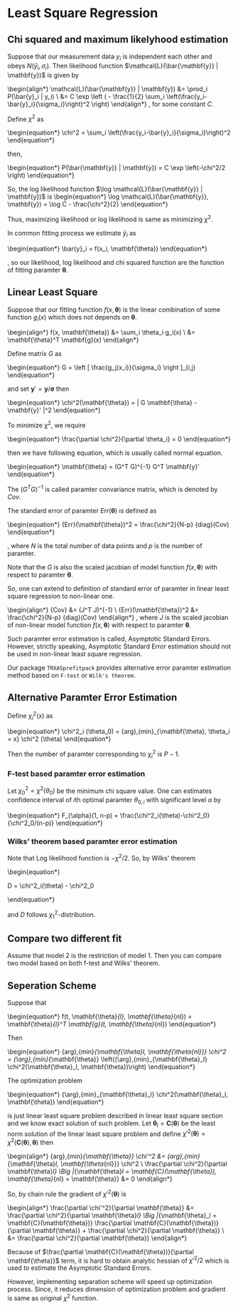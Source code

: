 # Least Square Regression

## Chi squared and maximum likelyhood estimation

Suppose that our measurement data $y_i$ is independent each other and obeys $N(\bar{y}_i, \sigma_i)$.
Then likelihood function $\mathcal{L}(\bar{\mathbf{y}} | \mathbf{y})$ is given by

\begin{align*}
\mathcal{L}(\bar{\mathbf{y}} | \mathbf{y}) &= \prod_i P(\bar{y}_i | y_i) \\
&= C \exp \left ( - \frac{1}{2} \sum_i \left(\frac{y_i-\bar{y}_i}{\sigma_i}\right)^2 \right)
\end{align*}
, for some constant $C$.

Define $\chi^2$ as

\begin{equation*}
\chi^2 = \sum_i \left(\frac{y_i-\bar{y}_i}{\sigma_i}\right)^2
\end{equation*}

then, 

\begin{equation*}
P(\bar{\mathbf{y}} | \mathbf{y}) = C \exp \left(-\chi^2/2 \right)
\end{equation*}

So, the log likelihood function $\log \mathcal{L}(\bar{\mathbf{y}} | \mathbf{y})$ is
\begin{equation*}
\log \mathcal{L}(\bar{\mathbf{y}}, \mathbf{y}) = \log C - \frac{\chi^2}{2}
\end{equation*}

Thus, maximizing likelihood or log likelihood is same as minimizing $\chi^2$.

In common fitting process we estimate $\bar{y}_i$ as 

\begin{equation*}
\bar{y}_i = f(x_i, \mathbf{\theta})
\end{equation*}

, so our likelihood, log likelihood and chi squared function are the function of fitting paramter $\mathbf{\theta}$.

## Linear Least Square

Suppose that our fitting function $f(x, \mathbf{\theta})$ is the linear combination of some function $g_i(x)$ which does not depends on $\mathbf{\theta}$.

\begin{align*}
f(x, \mathbf{\theta}) &= \sum_i \theta_i g_i(x) \\
&= \mathbf{\theta}^T \mathbf{g}(x)
\end{align*}

Define matrix $G$ as

\begin{equation*}
G = \left [ \frac{g_j(x_i)}{\sigma_i} \right ]_{i,j}
\end{equation*}

and set $\mathbf{y}' = \mathbf{y}/\mathbf{\sigma}$ then

\begin{equation*}
\chi^2(\mathbf{\theta}) = \| G \mathbf{\theta} - \mathbf{y}' \|^2
\end{equation*}

To minimize $\chi^2$, we require

\begin{equation*}
\frac{\partial \chi^2}{\partial \theta_i} = 0
\end{equation*}

then we have following equation, which is usually called normal equation.

\begin{equation*}
\mathbf{\theta} = (G^T G)^{-1} G^T \mathbf{y}'
\end{equation*}

The $(G^T G)^{-1}$ is called paramter convariance matrix, which is denoted by ${Cov}$.

The standard error of paramter ${Err}(\mathbf{\theta})$ is defined as

\begin{equation*}
{Err}(\mathbf{\theta})^2 = \frac{\chi^2}{N-p} {diag}(Cov)
\end{equation*}

, where $N$ is the total number of data points and $p$ is the number of paramter.

Note that the $G$ is also the scaled jacobian of model function $f(x, \mathbf{\theta})$ with respect to paramter $\mathbf{\theta}$.

So, one can extend to definition of standard error of paramter in linear least square regression to non-linear one.

\begin{align*}
{Cov} &= (J^T J)^{-1} \\
{Err}(\mathbf{\theta})^2 &= \frac{\chi^2}{N-p} {diag}(Cov)
\end{align*}
, where $J$ is the scaled jacobian of non-linear model function $f(x, \mathbf{\theta})$ with respect to paramter $\mathbf{\theta}$.

Such paramter error estimation is called, Asymptotic Standard Errors.
However, strictly speaking, Asymptotic Standard Error estimation should not be used in non-linear least square regression.

Our package `TRXASprefitpack` provides alternative error paramter estimation method based on `F-test` or `Wilk's theorem`.

## Alternative Paramter Error Estimation

Define $\chi^2_i(x)$ as

\begin{equation*}
\chi^2_i (\theta_0) = {arg}\,{min}_{\mathbf{\theta}, \theta_i = x} \chi^2 (\theta)
\end{equation*}

Then the number of paramter corresponding to $\chi^2_i$ is $P-1$.

### F-test based paramter error estimation

Let $\chi^2_0 = \chi^2(\theta_0)$ be the minimum chi square value.
One can estimates confidence interval of $i$th optimal paramter $\theta_{0, i}$ with significant level $\alpha$ by

\begin{equation*}
F_{\alpha}(1, n-p) = \frac{\chi^2_i(\theta)-\chi^2_0}{\chi^2_0/(n-p)}
\end{equation*}

### Wilks' theorem based paramter error estimation

Note that Log likelihood function is $-\chi^2/2$.
So, by Wilks' theorem

\begin{equation*}

D = \chi^2_i(\theta) - \chi^2_0

\end{equation*}

and $D$ follows $\chi^2_1$-distribution.

## Compare two different fit

Assume that model 2 is the restriction of model 1. Then you can compare two model based on both f-test and Wilks' theorem.

## Seperation Scheme

Suppose that

\begin{equation*}
f(t, \mathbf{\theta}_{l}, \mathbf{\theta}_{nl}) = \mathbf{\theta}_{l}^T \mathbf{g}(t, \mathbf{\theta}_{nl})
\end{equation*}

Then

\begin{equation*}
 {arg}\,{min}_{\mathbf{\theta}_l, \mathbf{\theta_{nl}}} \chi^2 = 
 {\arg}\,{min}_{\mathbf{\theta}} \left({\arg}\,{min}_{\mathbf{\theta}_l} \chi^2(\mathbf{\theta}_l, \mathbf{\theta})\right)
\end{equation*}

The optimization problem

\begin{equation*}
{\arg}\,{min}_{\mathbf{\theta}_l} \chi^2(\mathbf{\theta}_l, \mathbf{\theta})
\end{equation*}

is just linear least square problem described in linear least square section and we know exact solution of such problem.
Let $\mathbf{\theta}_{l} = \mathbf{C}(\mathbf{\theta})$ be the least norm solution of the linear least square problem and define
$\chi'^2(\mathbf{\theta}) = \chi^2(\mathbf{C}(\mathbf{\theta}), \mathbf{\theta})$ then

\begin{align*}
{arg}\,{min}_{\mathbf{\theta}} \chi'^2 &= {arg}\,{min}_{\mathbf{\theta}_l, \mathbf{\theta_{nl}}} \chi^2 \\
\frac{\partial \chi^2}{\partial \mathbf{\theta}_l} \Big |_{\mathbf{\theta}_l = \mathbf{C}(\mathbf{\theta}), \mathbf{\theta}_{nl} = \mathbf{\theta}} &= 0
\end{align*}

So, by chain rule the gradient of $\chi'^2(\mathbf{\theta})$ is

\begin{align*}
\frac{\partial \chi'^2}{\partial \mathbf{\theta}} &= 
\frac{\partial \chi^2}{\partial \mathbf{\theta}_l} \Big |_{\mathbf{\theta}_l = \mathbf{C}(\mathbf{\theta})} 
\frac{\partial \mathbf{C}(\mathbf{\theta})}{\partial \mathbf{\theta}} + \frac{\partial \chi^2}{\partial \mathbf{\theta}} \\
&= \frac{\partial \chi^2}{\partial \mathbf{\theta}}
\end{align*}

Because of $\frac{\partial \mathbf{C}(\mathbf{\theta})}{\partial \mathbf{\theta}}$ term, it is hard to obtain analytic hessian of $\chi'^2/2$ which is used to
estimate the Asymptotic Standard Errors.

However, implementing separation scheme will speed up optimization process.
Since, it reduces dimension of optimization problem and gradient is same as original $\chi^2$ function.






